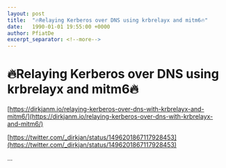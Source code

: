 ```yaml
---
layout: post
title:  "🔥Relaying Kerberos over DNS using krbrelayx and mitm6🔥"
date:   1990-01-01 19:55:00 +0000
author: PfiatDe
excerpt_separator: <!--more-->
---
```


# 🔥Relaying Kerberos over DNS using krbrelayx and mitm6🔥

[https://dirkjanm.io/relaying-kerberos-over-dns-with-krbrelayx-and-mitm6/](https://dirkjanm.io/relaying-kerberos-over-dns-with-krbrelayx-and-mitm6/)

[https://twitter.com/_dirkjan/status/1496201867117928453](https://twitter.com/_dirkjan/status/1496201867117928453)

...
<!--more-->
